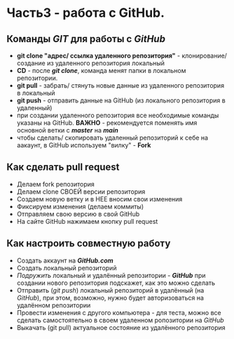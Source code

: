 # Часть3 - работа с GitHub.

## Команды __*GIT*__ для работы с __*GitHub*__

+ __git clone "адрес/ ссылка удаленного репозитория"__ - клонирование/ создание из удаленного репозитория локальный
+ __CD__ - после *__git clone__*, команда менят папки в локальном репозитории.
+ __git pull__ - забрать/ стянуть новые данные из удаленного репозитория в локальный
+ __git push__ - отправить данные на GitHub (из локального репозитория в удаленный)
+ при создании удаленного репозитория все необходимые команды указаны на GitHub. __ВАЖНО__ - рекомендуется поменять имя основной ветки с *__master__* на *__main__*
+ чтобы сделать/ скопировать удаленный репозиторий к себе на аакаунт, в GitHub используем "вилку" - __Fork__    


## Как сделать __pull request__

+ Делаем fork репозитория
+ Делаем clone СВОЕЙ версии репозитория
+ Создаем новую ветку и в НЕЕ вносим свои изменения
+ Фиксируем изменения (делаем коммиты)
+ Отправляем свою версию в свой GitHub
+ На сайте GitHub нажимаем кнопку pull request


## Как настроить совместную работу

+ Создать аккаунт на *__GitHub.com__* 
+ Создать локальный репозиторий
+ *Подружить* локальный и удалённый репозитории - *__GitHub__* при создании нового репозитория подскажет, как это можно сделать
+ Отправить (*git push*) локальный репозиторий в удалённый (на *GitHub*), при этом, возможно, нужно будет авторизоваться на удалённом репозитории
+ Провести изменения с другого компьютера - для теста, можно все сделать самостоятельно в своем удаленном ропозитории на *GitHub*
+ Выкачать (git pull) актуальное состояние из удалённого репозитория